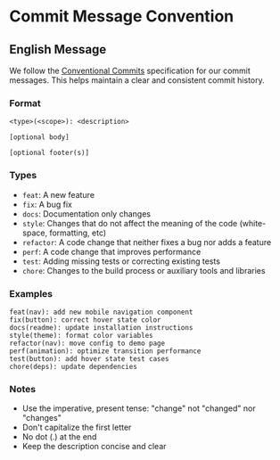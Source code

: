 # Commit Message Convention

## English Message

We follow the [Conventional Commits](https://www.conventionalcommits.org/) specification for our commit messages. This helps maintain a clear and consistent commit history.

### Format

```
<type>(<scope>): <description>

[optional body]

[optional footer(s)]
```

### Types

- `feat`: A new feature
- `fix`: A bug fix
- `docs`: Documentation only changes
- `style`: Changes that do not affect the meaning of the code (white-space, formatting, etc)
- `refactor`: A code change that neither fixes a bug nor adds a feature
- `perf`: A code change that improves performance
- `test`: Adding missing tests or correcting existing tests
- `chore`: Changes to the build process or auxiliary tools and libraries

### Examples

```
feat(nav): add new mobile navigation component
fix(button): correct hover state color
docs(readme): update installation instructions
style(theme): format color variables
refactor(nav): move config to demo page
perf(animation): optimize transition performance
test(button): add hover state test cases
chore(deps): update dependencies
```

### Notes

- Use the imperative, present tense: "change" not "changed" nor "changes"
- Don't capitalize the first letter
- No dot (.) at the end
- Keep the description concise and clear 